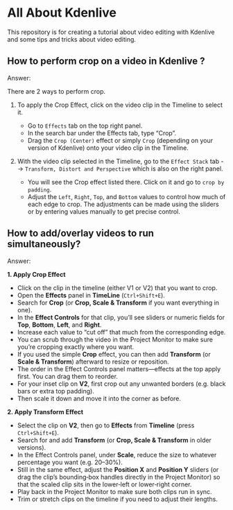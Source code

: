 # All About Kdenlive
This repository is for creating a tutorial about video editing with Kdenlive and some tips and tricks about video editing.

## How to perform crop on a video in Kdenlive ?
Answer:

There are 2 ways to perform crop.

1. To apply the Crop Effect, click on the video clip in the Timeline to select it.
   - Go to `Effects` tab on the top right panel.
   - In the search bar under the Effects tab, type “Crop”.
   - Drag the `Crop (Center)` effect or simply `Crop` (depending on your version of Kdenlive) onto your video clip in the Timeline.

2. With the video clip selected in the Timeline, go to the `Effect Stack` tab --> `Transform, Distort and Perspective` which is also on the right panel.
   - You will see the Crop effect listed there. Click on it and go to `crop by padding`.
   - Adjust the `Left`, `Right`, `Top`, and `Bottom` values to control how much of each edge to crop. The adjustments can be made using the sliders or by entering values manually to get precise control.

## How to add/overlay videos to run simultaneously?
Answer:

**1. Apply Crop Effect**
* Click on the clip in the timeline (either V1 or V2) that you want to crop.
* Open the **Effects** panel in **TimeLine** (`Ctrl+Shift+E`).
* Search for **Crop** (or **Crop, Scale & Transform** if you want everything in one).
* In the **Effect Controls** for that clip, you’ll see sliders or numeric fields for **Top**, **Bottom**, **Left**, and **Right**.
* Increase each value to “cut off” that much from the corresponding edge.
* You can scrub through the video in the Project Monitor to make sure you’re cropping exactly where you want.
* If you used the simple **Crop** effect, you can then add **Transform** (or **Scale & Transform**) afterward to resize or reposition.
* The order in the Effect Controls panel matters—effects at the top apply first. You can drag them to reorder.
* For your inset clip on **V2**, first crop out any unwanted borders (e.g. black bars or extra top padding).
* Then scale it down and move it into the corner as before.


**2. Apply Transform Effect**

* Select the clip on **V2**, then go to **Effects** from **Timeline** (press `Ctrl+Shift+E`).
* Search for and add **Transform** (or **Crop, Scale & Transform** in older versions).
* In the Effect Controls panel, under **Scale**, reduce the size to whatever percentage you want (e.g. 20–30%).
* Still in the same effect, adjust the **Position X** and **Position Y** sliders (or drag the clip’s bounding‑box handles directly in the Project Monitor) so that the scaled clip sits in the lower‑left or lower‑right corner.
* Play back in the Project Monitor to make sure both clips run in sync.
* Trim or stretch clips on the timeline if you need to adjust their lengths.



